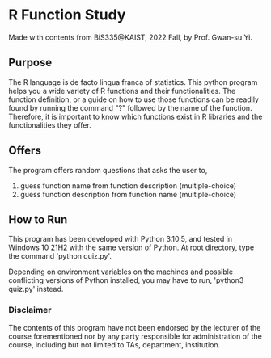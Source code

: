 # R Function Study
Made with contents from BiS335@KAIST, 2022 Fall, by Prof. Gwan-su Yi.

## Purpose
The R language is de facto lingua franca of statistics. 
This python program helps you a wide variety of R functions and their functionalities.
The function definition, or a guide on how to use those functions can be readily found by running the command "?" followed by the name of the function. 
Therefore, it is important to know which functions exist in R libraries and the functionalities they offer.

## Offers
The program offers random questions that asks the user to,
1) guess function name from function description (multiple-choice)
2) guess function description from function name (multiple-choice)

## How to Run
This program has been developed with Python 3.10.5, and tested in Windows 10 21H2 with the same version of Python.
At root directory, type the command 'python quiz.py'.

Depending on environment variables on the machines and possible conflicting versions of Python installed, you may have to run,
'python3 quiz.py' instead.

### Disclaimer
The contents of this program have not been endorsed by the lecturer of the course forementioned nor by any party responsible for administration of the course, including but not limited to TAs, department, institution. 